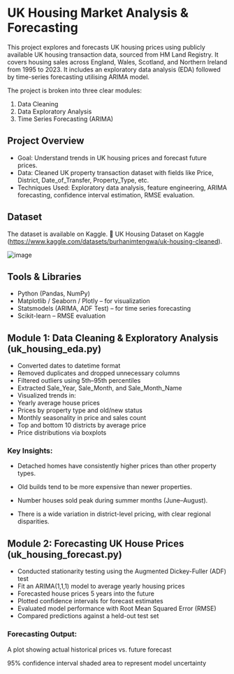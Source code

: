 # UK Housing Market Analysis & Forecasting

This project explores and forecasts UK housing prices using publicly available UK housing transaction data, sourced from HM Land Registry. It covers housing sales across England, Wales, Scotland, and Northern Ireland from 1995 to 2023. It includes an exploratory data analysis (EDA) followed by time-series forecasting utilising ARIMA model.

The project is broken into three clear modules:
1) Data Cleaning
2) Data Exploratory Analysis
3) Time Series Forecasting (ARIMA)

## Project Overview

- Goal: Understand trends in UK housing prices and forecast future prices.
- Data: Cleaned UK property transaction dataset with fields like Price, District, Date_of_Transfer, Property_Type, etc.
- Techniques Used: Exploratory data analysis, feature engineering, ARIMA forecasting, confidence interval estimation, RMSE evaluation.

## Dataset
The dataset is available on Kaggle.
🔗 UK Housing Dataset on Kaggle (https://www.kaggle.com/datasets/burhanimtengwa/uk-housing-cleaned).

![image](https://github.com/user-attachments/assets/2f18b1b5-5bac-435c-ba0c-047d4c042863)


## Tools & Libraries

- Python (Pandas, NumPy)
- Matplotlib / Seaborn / Plotly – for visualization
- Statsmodels (ARIMA, ADF Test) – for time series forecasting
- Scikit-learn – RMSE evaluation

## Module 1: Data Cleaning & Exploratory Analysis (uk_housing_eda.py)

- Converted dates to datetime format
- Removed duplicates and dropped unnecessary columns
- Filtered outliers using 5th–95th percentiles
- Extracted Sale_Year, Sale_Month, and Sale_Month_Name
- Visualized trends in:
- Yearly average house prices
- Prices by property type and old/new status
- Monthly seasonality in price and sales count
- Top and bottom 10 districts by average price
- Price distributions via boxplots

### Key Insights:

- Detached homes have consistently higher prices than other property types.

- Old builds tend to be more expensive than newer properties.

- Number houses sold peak during summer months (June–August).

- There is a wide variation in district-level pricing, with clear regional disparities.

## Module 2: Forecasting UK House Prices (uk_housing_forecast.py)

- Conducted stationarity testing using the Augmented Dickey-Fuller (ADF) test
- Fit an ARIMA(1,1,1) model to average yearly housing prices
- Forecasted house prices 5 years into the future
- Plotted confidence intervals for forecast estimates
- Evaluated model performance with Root Mean Squared Error (RMSE)
- Compared predictions against a held-out test set

### Forecasting Output:

A plot showing actual historical prices vs. future forecast

95% confidence interval shaded area to represent model uncertainty

